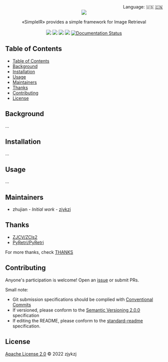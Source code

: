 <div align="right">
  Language:
    🇺🇸
  <a title="Chinese" href="./README.zh-CN.md">🇨🇳</a>
</div>

 <div align="center"><a title="" href="https://github.com/zjykzj/SimpleIR"><img align="center" src="./imgs/SimpleIR.png"></a></div>

<p align="center">
  «SimpleIR» provides a simple framework for Image Retrieval  </a>
<br>
<br>
  <a href="https://github.com/RichardLitt/standard-readme"><img src="https://img.shields.io/badge/standard--readme-OK-green.svg?style=flat-square"></a>
  <a href="https://conventionalcommits.org"><img src="https://img.shields.io/badge/Conventional%20Commits-1.0.0-yellow.svg"></a>
  <a href="http://commitizen.github.io/cz-cli/"><img src="https://img.shields.io/badge/commitizen-friendly-brightgreen.svg"></a>
  <a href="https://pypi.org/project/simpleir/"><img src="https://img.shields.io/badge/PYPI-simpleir-brightgreen"></a>
  <a href='https://zcls2.readthedocs.io/en/latest/?badge=latest'>
      <img src='https://readthedocs.org/projects/simpleir/badge/?version=latest' alt='Documentation Status' />
  </a>
</p>

## Table of Contents

- [Table of Contents](#table-of-contents)
- [Background](#background)
- [Installation](#installation)
- [Usage](#usage)
- [Maintainers](#maintainers)
- [Thanks](#thanks)
- [Contributing](#contributing)
- [License](#license)

## Background

...

## Installation

...

## Usage

...

## Maintainers

* zhujian - *Initial work* - [zjykzj](https://github.com/zjykzj)

## Thanks

* [ZJCV/ZCls2](https://github.com/ZJCV/ZCls2)
* [PyRetri/PyRetri](https://github.com/PyRetri/PyRetri)

For more thanks, check [THANKS](THANKS.md)

## Contributing

Anyone's participation is welcome! Open an [issue](https://github.com/zjykzj/SimpleIR/issues) or submit PRs.

Small note:

* Git submission specifications should be complied
  with [Conventional Commits](https://www.conventionalcommits.org/en/v1.0.0-beta.4/)
* If versioned, please conform to the [Semantic Versioning 2.0.0](https://semver.org) specification
* If editing the README, please conform to the [standard-readme](https://github.com/RichardLitt/standard-readme)
  specification.

## License

[Apache License 2.0](LICENSE) © 2022 zjykzj